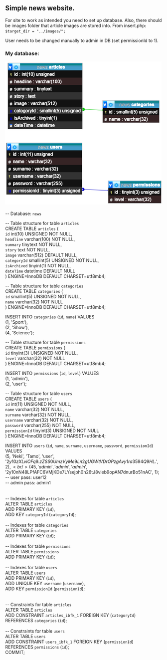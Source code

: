 ## Simple news website.

For site to work as intended you need to set up database.
Also, there should be images folder that article images are stored into. From insert.php: `$target_dir = "../images/";`

User needs to be changed manually to admin in DB (set permissionId to 1).


### My database:<br/>
![DB schema](https://github.com/josko-heh/news/blob/master/db_schema.png?raw=true)<br/>
<br/>
-- Database: `news`

-- Table structure for table `articles`<br/>
CREATE TABLE `articles` (<br/>
  `id` int(10) UNSIGNED NOT NULL,<br/>
  `headline` varchar(100) NOT NULL,<br/>
  `summary` tinytext NOT NULL,<br/>
  `story` text NOT NULL,<br/>
  `image` varchar(512) DEFAULT NULL,<br/>
  `categoryId` smallint(5) UNSIGNED NOT NULL,<br/>
  `isArchived` tinyint(1) NOT NULL,<br/>
  `dateTime` datetime DEFAULT NULL<br/>
) ENGINE=InnoDB DEFAULT CHARSET=utf8mb4;<br/>


-- Table structure for table `categories`<br/>
CREATE TABLE `categories` (<br/>
  `id` smallint(5) UNSIGNED NOT NULL,<br/>
  `name` varchar(32) NOT NULL<br/>
) ENGINE=InnoDB DEFAULT CHARSET=utf8mb4;<br/>

INSERT INTO `categories` (`id`, `name`) VALUES<br/>
(1, 'Sport'),<br/>
(2, 'Show'),<br/>
(4, 'Science');<br/>


-- Table structure for table `permissions`<br/>
CREATE TABLE `permissions` (<br/>
  `id` tinyint(3) UNSIGNED NOT NULL,<br/>
  `level` varchar(32) NOT NULL<br/>
) ENGINE=InnoDB DEFAULT CHARSET=utf8mb4;<br/>

INSERT INTO `permissions` (`id`, `level`) VALUES<br/>
(1, 'admin'),<br/>
(2, 'user');<br/>


-- Table structure for table `users`<br/>
CREATE TABLE `users` (<br/>
  `id` int(11) UNSIGNED NOT NULL,<br/>
  `name` varchar(32) NOT NULL,<br/>
  `surname` varchar(32) NOT NULL,<br/>
  `username` varchar(32) NOT NULL,<br/>
  `password` varchar(255) NOT NULL,<br/>
  `permissionId` tinyint(3) UNSIGNED NOT NULL<br/>
) ENGINE=InnoDB DEFAULT CHARSET=utf8mb4;<br/>

INSERT INTO `users` (`id`, `name`, `surname`, `username`, `password`, `permissionId`) VALUES<br/>
(5, 'Neki', 'Tamo', 'user', '$2y$10$zXLviOFq9.zZSS0UmzVyMe9Ln2gUGWtVDrOPzgAvy1ra3594Q9HL.', 2),<br/>
(45, 'admin', 'admin', 'admin', '$2y$10$nN48LPfAFC6VMjKDe7LYsejph0h26tJ8vieb9opAN7dnurBo51nAC', 1);<br/>
-- user pass: user12<br/>
-- admin pass: admin1<br/>
<br/>
<br/>
-- Indexes for table `articles`<br/>
ALTER TABLE `articles`<br/>
  ADD PRIMARY KEY (`id`),<br/>
  ADD KEY `categoryId` (`categoryId`);<br/>
<br/>
-- Indexes for table `categories`<br/>
ALTER TABLE `categories`<br/>
  ADD PRIMARY KEY (`id`);<br/>
<br/>
-- Indexes for table `permissions`<br/>
ALTER TABLE `permissions`<br/>
  ADD PRIMARY KEY (`id`);<br/>
<br/>
-- Indexes for table `users`<br/>
ALTER TABLE `users`<br/>
  ADD PRIMARY KEY (`id`),<br/>
  ADD UNIQUE KEY `username` (`username`),<br/>
  ADD KEY `permissionId` (`permissionId`);<br/>
<br/>
<br/>
-- Constraints for table `articles`<br/>
ALTER TABLE `articles`<br/>
  ADD CONSTRAINT `articles_ibfk_1` FOREIGN KEY (`categoryId`) REFERENCES `categories` (`id`);<br/>
<br/>
-- Constraints for table `users`<br/>
ALTER TABLE `users`<br/>
  ADD CONSTRAINT `users_ibfk_1` FOREIGN KEY (`permissionId`) REFERENCES `permissions` (`id`);<br/>
COMMIT;<br/>